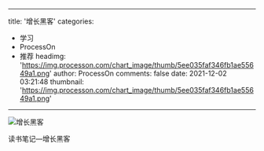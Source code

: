 
---
title: '增长黑客'
categories: 
 - 学习
 - ProcessOn
 - 推荐
headimg: 'https://img.processon.com/chart_image/thumb/5ee035faf346fb1ae55649a1.png'
author: ProcessOn
comments: false
date: 2021-12-02 03:21:48
thumbnail: 'https://img.processon.com/chart_image/thumb/5ee035faf346fb1ae55649a1.png'
---

<div>   
<img class="thumb" alt="增长黑客" src="https://img.processon.com/chart_image/thumb/5ee035faf346fb1ae55649a1.png" referrerpolicy="no-referrer">
<p>读书笔记—增长黑客</p>  
</div>
            